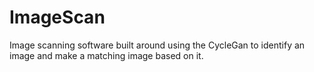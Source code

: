 # ImageScan
Image scanning software built around using the CycleGan to identify an image and make a matching image based on it.

